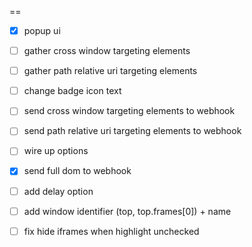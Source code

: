 
==

- [x] popup ui
- [ ] gather cross window targeting elements
- [ ] gather path relative uri targeting elements
- [ ] change badge icon text
- [ ] send cross window targeting elements to webhook
- [ ] send path relative uri targeting elements to webhook
- [ ] wire up options
- [x] send full dom to webhook
- [ ] add delay option

- [ ] add window identifier (top, top.frames[0]) + name
- [ ] fix hide iframes when highlight unchecked